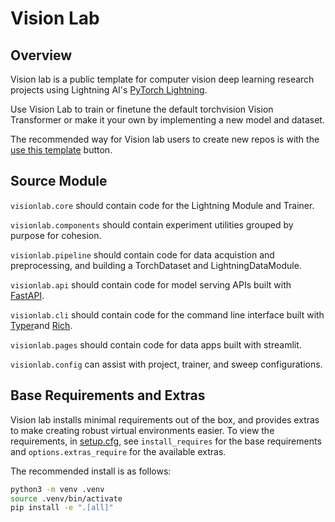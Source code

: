 # Vision Lab

## Overview

Vision lab is a public template for computer vision deep learning research projects using Lightning AI's [PyTorch Lightning](https://lightning.ai/docs/pytorch/latest/).

Use Vision Lab to train or finetune the default torchvision Vision Transformer or make it your own by implementing a new model and dataset.

The recommended way for Vision lab users to create new repos is with the [use this template](https://docs.github.com/en/repositories/creating-and-managing-repositories/creating-a-repository-from-a-template) button.

## Source Module

`visionlab.core` should contain code for the Lightning Module and Trainer.

`visionlab.components` should contain experiment utilities grouped by purpose for cohesion.

`visionlab.pipeline` should contain code for data acquistion and preprocessing, and building a TorchDataset and LightningDataModule.

`visionlab.api` should contain code for model serving APIs built with [FastAPI](https://fastapi.tiangolo.com/project-generation/#machine-learning-models-with-spacy-and-fastapi).

`visionlab.cli` should contain code for the command line interface built with [Typer](https://typer.tiangolo.com/)and [Rich](https://rich.readthedocs.io/en/stable/).

`visionlab.pages` should contain code for data apps built with streamlit.

`visionlab.config` can assist with project, trainer, and sweep configurations.

## Base Requirements and Extras

Vision lab installs minimal requirements out of the box, and provides extras to make creating robust virtual environments easier. To view the requirements, in [setup.cfg](setup.cfg), see `install_requires` for the base requirements and `options.extras_require` for the available extras.

The recommended install is as follows:

```sh
python3 -m venv .venv
source .venv/bin/activate
pip install -e ".[all]"
```
